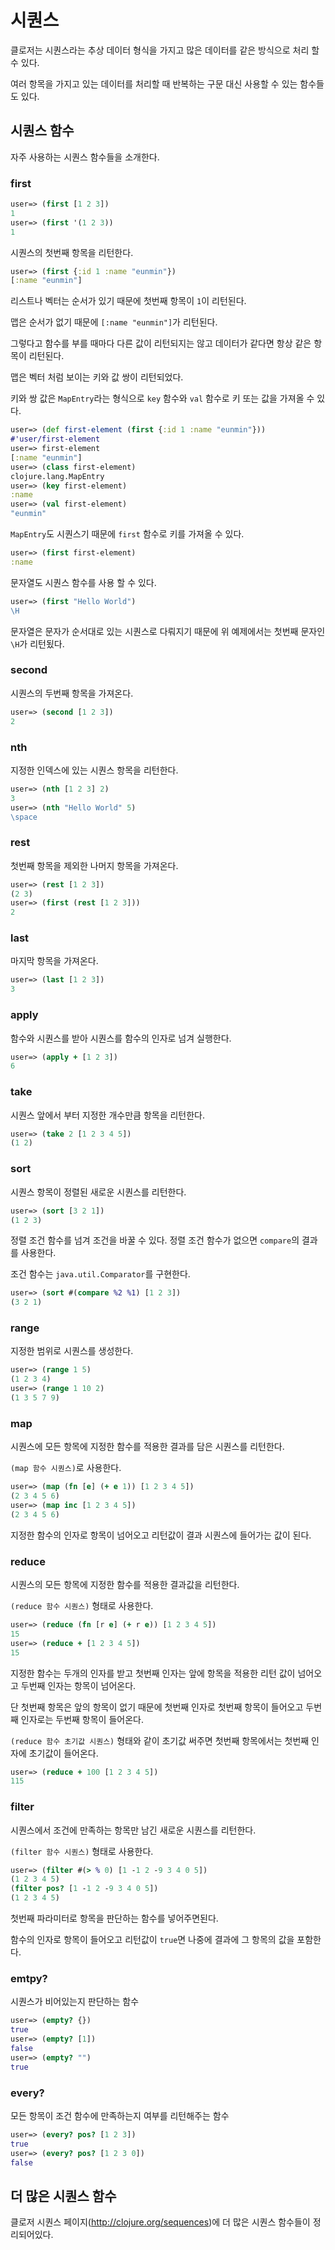 # 시퀀스

클로저는 시퀀스라는 추상 데이터 형식을 가지고 많은 데이터를 같은 방식으로 처리 할 수 있다.

여러 항목을 가지고 있는 데이터를 처리할 때 반복하는 구문 대신 사용할 수 있는 함수들도 있다.

## 시퀀스 함수

자주 사용하는 시퀀스 함수들을 소개한다.

### first

```clojure
user=> (first [1 2 3])
1
user=> (first '(1 2 3))
1
```

시퀀스의 첫번째 항목을 리턴한다.

```clojure
user=> (first {:id 1 :name "eunmin"})
[:name "eunmin"]
```

리스트나 벡터는 순서가 있기 때문에 첫번째 항목이 `1`이 리턴된다.

맵은 순서가 없기 때문에 `[:name "eunmin"]`가 리턴된다.

그렇다고 함수를 부를 때마다 다른 값이 리턴되지는 않고 데이터가 같다면 항상 같은 항목이 리턴된다.

맵은 벡터 처럼 보이는 키와 값 쌍이 리턴되었다.

키와 쌍 값은 `MapEntry`라는 형식으로 `key` 함수와 `val` 함수로 키 또는 값을 가져올 수 있다.

```clojure
user=> (def first-element (first {:id 1 :name "eunmin"}))
#'user/first-element
user=> first-element
[:name "eunmin"]
user=> (class first-element)
clojure.lang.MapEntry
user=> (key first-element)
:name
user=> (val first-element)
"eunmin"
```

`MapEntry`도 시퀀스기 때문에 `first` 함수로 키를 가져올 수 있다.

```clojure
user=> (first first-element)
:name
```

문자열도 시퀀스 함수를 사용 할 수 있다.

```clojure
user=> (first "Hello World")
\H
```

문자열은 문자가 순서대로 있는 시퀀스로 다뤄지기 때문에 위 예제에서는 첫번째 문자인 `\H`가 리턴됬다.

### second

시퀀스의 두번째 항목을 가져온다.

```clojure
user=> (second [1 2 3])
2
```

### nth 

지정한 인덱스에 있는 시퀀스 항목을 리턴한다.

```clojure
user=> (nth [1 2 3] 2)
3
user=> (nth "Hello World" 5)
\space
```

### rest

첫번째 항목을 제외한 나머지 항목을 가져온다.

```clojure
user=> (rest [1 2 3])
(2 3)
user=> (first (rest [1 2 3]))
2
```

### last

마지막 항목을 가져온다.

```clojure
user=> (last [1 2 3])
3
```

### apply

함수와 시퀀스를 받아 시퀀스를 함수의 인자로 넘겨 실행한다.

```clojure
user=> (apply + [1 2 3])
6
```

### take

시퀀스 앞에서 부터 지정한 개수만큼 항목을 리턴한다.

```clojure
user=> (take 2 [1 2 3 4 5])
(1 2)
```

### sort

시퀀스 항목이 정렬된 새로운 시퀀스를 리턴한다.

```clojure
user=> (sort [3 2 1])
(1 2 3)
```

정렬 조건 함수를 넘겨 조건을 바꿀 수 있다. 정렬 조건 함수가 없으면 `compare`의 결과를 사용한다.

조건 함수는 `java.util.Comparator`를 구현한다. 

```clojure
user=> (sort #(compare %2 %1) [1 2 3])
(3 2 1)
```

### range

지정한 범위로 시퀀스를 생성한다.

```clojure
user=> (range 1 5)
(1 2 3 4)
user=> (range 1 10 2)
(1 3 5 7 9)
```

### map

시퀀스에 모든 항목에 지정한 함수를 적용한 결과를 담은 시퀀스를 리턴한다.

`(map 함수 시퀀스)`로 사용한다.

```clojure
user=> (map (fn [e] (+ e 1)) [1 2 3 4 5])
(2 3 4 5 6)
user=> (map inc [1 2 3 4 5])
(2 3 4 5 6)
```

지정한 함수의 인자로 항목이 넘어오고 리턴값이 결과 시퀀스에 들어가는 값이 된다.

### reduce

시퀀스의 모든 항목에 지정한 함수를 적용한 결과값을 리턴한다.

`(reduce 함수 시퀀스)` 형태로 사용한다.

```clojure
user=> (reduce (fn [r e] (+ r e)) [1 2 3 4 5])
15
user=> (reduce + [1 2 3 4 5])
15
```
지정한 함수는 두개의 인자를 받고 첫번째 인자는 앞에 항목을 적용한 리턴 값이 넘어오고 두번째 인자는 항목이 넘어온다.

단 첫번째 항목은 앞의 항목이 없기 때문에 첫번째 인자로 첫번째 항목이 들어오고 두번째 인자로는 두번째 항목이 들어온다.

`(reduce 함수 초기값 시퀀스)` 형태와 같이 초기값 써주면 첫번째 항목에서는 첫번째 인자에 초기값이 들어온다.

```clojure
user=> (reduce + 100 [1 2 3 4 5])
115
```

### filter

시퀀스에서 조건에 만족하는 항목만 남긴 새로운 시퀀스를 리턴한다.

`(filter 함수 시퀀스)` 형태로 사용한다.

```clojure
user=> (filter #(> % 0) [1 -1 2 -9 3 4 0 5])
(1 2 3 4 5)
(filter pos? [1 -1 2 -9 3 4 0 5])
(1 2 3 4 5)
```

첫번째 파라미터로 항목을 판단하는 함수를 넣어주면된다.

함수의 인자로 항목이 들어오고 리턴값이 `true`면 나중에 결과에 그 항목의 값을 포함한다.

### emtpy?

시퀀스가 비어있는지 판단하는 함수

```clojure
user=> (empty? {})
true
user=> (empty? [1])
false
user=> (empty? "")
true
```

### every?

모든 항목이 조건 함수에 만족하는지 여부를 리턴해주는 함수

```clojure
user=> (every? pos? [1 2 3])
true
user=> (every? pos? [1 2 3 0])
false
```

## 더 많은 시퀀스 함수

클로저 시퀀스 페이지(<http://clojure.org/sequences>)에 더 많은 시퀀스 함수들이 정리되어있다.



